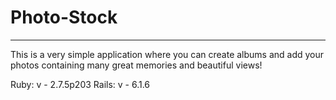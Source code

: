 <h1>Photo-Stock</h1>

<hr>

<p>This is a very simple application where you can create albums and add your photos containing many great memories and beautiful views!</p>

<p>
  Ruby: v - 2.7.5p203
  Rails: v - 6.1.6
</p>

